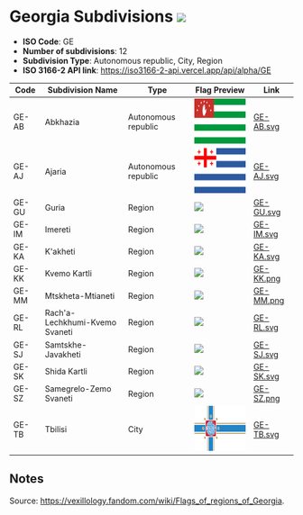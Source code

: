 # Georgia Subdivisions ![](https://flagcdn.com/h40/ge.png)

- **ISO Code**: GE
- **Number of subdivisions**: 12
- **Subdivision Type**: Autonomous republic, City, Region
- **ISO 3166-2 API link**: https://iso3166-2-api.vercel.app/api/alpha/GE

| Code  | Subdivision Name         | Type | Flag Preview | Link |
|-------|--------------------------|--------------| -------------- |----------|
| GE-AB | Abkhazia | Autonomous republic | <img src='https://raw.githubusercontent.com/amckenna41/iso3166-flags/main/iso3166-2-flags/GE/GE-AB.svg' height='80'> | [GE-AB.svg](https://github.com/amckenna41/iso3166-flags/blob/main/iso3166-2-flags/GE/GE-AB.svg) |
| GE-AJ | Ajaria | Autonomous republic | <img src='https://raw.githubusercontent.com/amckenna41/iso3166-flags/main/iso3166-2-flags/GE/GE-AJ.svg' height='80'> | [GE-AJ.svg](https://github.com/amckenna41/iso3166-flags/blob/main/iso3166-2-flags/GE/GE-AJ.svg) |
| GE-GU | Guria | Region | <img src='None' height='80'> | [GE-GU.svg](https://github.com/amckenna41/iso3166-flags/blob/main/iso3166-2-flags/GE/GE-GU.svg) |
| GE-IM | Imereti | Region | <img src='None' height='80'> | [GE-IM.svg](https://github.com/amckenna41/iso3166-flags/blob/main/iso3166-2-flags/GE/GE-IM.svg) |
| GE-KA | K'akheti | Region | <img src='None' height='80'> | [GE-KA.svg](https://github.com/amckenna41/iso3166-flags/blob/main/iso3166-2-flags/GE/GE-KA.svg) |
| GE-KK | Kvemo Kartli | Region | <img src='None' height='80'> | [GE-KK.png](https://github.com/amckenna41/iso3166-flags/blob/main/iso3166-2-flags/GE/GE-KK.png) |
| GE-MM | Mtskheta-Mtianeti | Region | <img src='None' height='80'> | [GE-MM.png](https://github.com/amckenna41/iso3166-flags/blob/main/iso3166-2-flags/GE/GE-MM.png) |
| GE-RL | Rach'a-Lechkhumi-Kvemo Svaneti | Region | <img src='None' height='80'> | [GE-RL.svg](https://github.com/amckenna41/iso3166-flags/blob/main/iso3166-2-flags/GE/GE-RL.svg) |
| GE-SJ | Samtskhe-Javakheti | Region | <img src='None' height='80'> | [GE-SJ.svg](https://github.com/amckenna41/iso3166-flags/blob/main/iso3166-2-flags/GE/GE-SJ.svg) |
| GE-SK | Shida Kartli | Region | <img src='None' height='80'> | [GE-SK.svg](https://github.com/amckenna41/iso3166-flags/blob/main/iso3166-2-flags/GE/GE-SK.svg) |
| GE-SZ | Samegrelo-Zemo Svaneti | Region | <img src='None' height='80'> | [GE-SZ.png](https://github.com/amckenna41/iso3166-flags/blob/main/iso3166-2-flags/GE/GE-SZ.png) |
| GE-TB | Tbilisi | City | <img src='https://raw.githubusercontent.com/amckenna41/iso3166-flags/main/iso3166-2-flags/GE/GE-TB.svg' height='80'> | [GE-TB.svg](https://github.com/amckenna41/iso3166-flags/blob/main/iso3166-2-flags/GE/GE-TB.svg) |


## Notes
Source: https://vexillology.fandom.com/wiki/Flags_of_regions_of_Georgia.